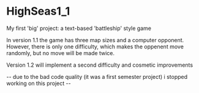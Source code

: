 # HighSeas1_1
My first 'big' project: a text-based 'battleship' style game

In version 1.1 the game has three map sizes and a computer opponent.
However, there is only one difficulty, which makes the oppenent move randomly, but no move will be made twice.

Version 1.2 will implement a second difficulty and cosmetic improvements

-- due to the bad code quality (it was a first semester project) i stopped working on this project --
